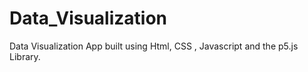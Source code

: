 # Data_Visualization
Data Visualization App built using Html, CSS , Javascript and the p5.js Library.
